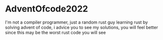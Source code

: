 # AdventOfcode2022
I'm not a compiler programmer, just a random rust guy learning rust by solving advent of code, i advice you to see my solutions, you will feel better since this may be the worst rust code you will see
